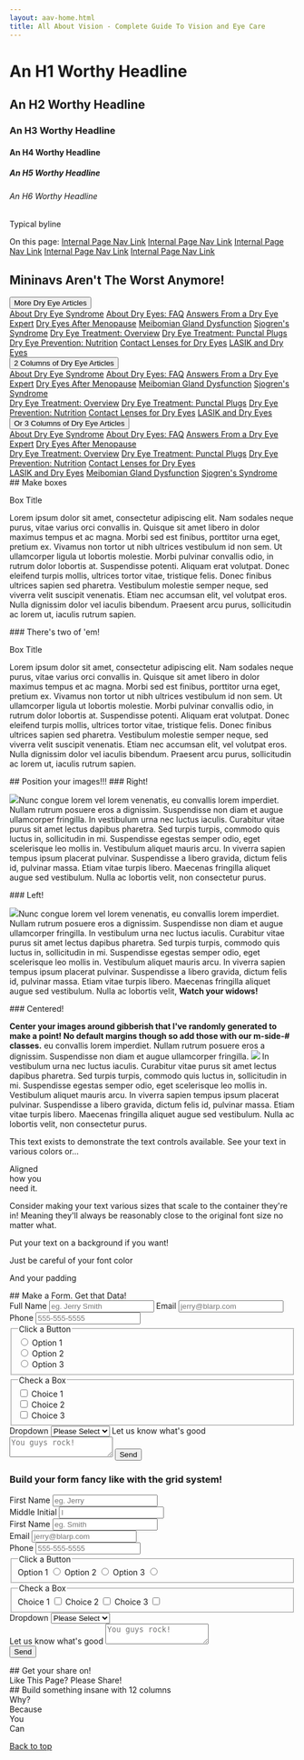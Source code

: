 ```yaml
--- 
layout: aav-home.html 
title: All About Vision - Complete Guide To Vision and Eye Care 
---
```

# An H1 Worthy Headline
## An H2 Worthy Headline
### An H3 Worthy Headline
#### An H4 Worthy Headline
##### An H5 Worthy Headline
###### An H6 Worthy Headline

<p class="main-content__byline">Typical byline</p>
<div class="content-nav">
    <i class="fa fa-info-circle" aria-hidden="true"></i>
    <span class="content-nav__title">On this page:</span>
    <a class="content-nav__link" href="#internal-links">Internal Page Nav Link</a>
    <a class="content-nav__link" href="#internal-links">Internal Page Nav Link</a>
    <a class="content-nav__link" href="#internal-links">Internal Page Nav Link</a>
    <a class="content-nav__link" href="#internal-links">Internal Page Nav Link</a>
    <a class="content-nav__link" href="#internal-links">Internal Page Nav Link</a>
</div>

## Mininavs Aren't The Worst Anymore!

<nav class="toggle toggle--mininav">
    <button class="button button--primary button--arrow button--arrow-right" data-a11y-toggle="mini-nav-dryeye">More Dry Eye Articles</button>
    <div class="toggle__content" id="mini-nav-dryeye">
        <a class="toggle__link" href="http://www.allaboutvision.com/conditions/dryeye-syndrome.htm" target="_blank">About Dry Eye Syndrome</a>
        <a class="toggle__link" href="http://www.allaboutvision.com/askdoc/dry-eyes.htm" target="_blank">About Dry Eyes: FAQ</a>
        <a class="toggle__link" href="http://www.allaboutvision.com/askdoc/ask-dry-eye-doctor.htm" target="_blank">Answers From a Dry Eye Expert</a>
        <a class="toggle__link" href="http://www.allaboutvision.com/over40/dry-eyes-menopause.htm" target="_blank">Dry Eyes After Menopause</a>
        <a class="toggle__link" href="http://www.allaboutvision.com/conditions/meibomian-gland.htm" target="_blank">Meibomian Gland Dysfunction</a>
        <a class="toggle__link" href="http://www.allaboutvision.com/conditions/sjogrens-syndrome.htm" target="_blank">Sjogren's Syndrome</a>
        <a class="toggle__link" href="http://www.allaboutvision.com/conditions/dryeye.htm" target="_blank">Dry Eye Treatment: Overview</a>
        <a class="toggle__link" href="http://www.allaboutvision.com/conditions/punctal-plugs.htm" target="_blank">Dry Eye Treatment: Punctal Plugs</a>
        <a class="toggle__link" href="http://www.allaboutvision.com/nutrition/flaxseed-oil.htm" target="_blank">Dry Eye Prevention: Nutrition</a>
        <a class="toggle__link" href="http://www.allaboutvision.com/contacts/lenses-dry-eyes.htm" target="_blank">Contact Lenses for Dry Eyes</a>
        <a class="toggle__link" href="http://www.allaboutvision.com/visionsurgery/lasik-dry-eyes.htm" target="_blank">LASIK and Dry Eyes</a>
    </div>
</nav>
<nav class="toggle toggle--mininav">
    <button class="button button--primary button--arrow button--arrow-right" data-a11y-toggle="mini-nav-dryeye-2">2 Columns of Dry Eye Articles</button>
    <div class="toggle__content" id="mini-nav-dryeye-2">
        <div class="row">
            <div class="col col-6">
                <a class="toggle__link" href="http://www.allaboutvision.com/conditions/dryeye-syndrome.htm" target="_blank">About Dry Eye Syndrome</a>
                <a class="toggle__link" href="http://www.allaboutvision.com/askdoc/dry-eyes.htm" target="_blank">About Dry Eyes: FAQ</a>
                <a class="toggle__link" href="http://www.allaboutvision.com/askdoc/ask-dry-eye-doctor.htm" target="_blank">Answers From a Dry Eye Expert</a>
                <a class="toggle__link" href="http://www.allaboutvision.com/over40/dry-eyes-menopause.htm" target="_blank">Dry Eyes After Menopause</a>
                <a class="toggle__link" href="http://www.allaboutvision.com/conditions/meibomian-gland.htm" target="_blank">Meibomian Gland Dysfunction</a>
                <a class="toggle__link" href="http://www.allaboutvision.com/conditions/sjogrens-syndrome.htm" target="_blank">Sjogren's Syndrome</a>
            </div>
            <div class="col col-6">
                <a class="toggle__link" href="http://www.allaboutvision.com/conditions/dryeye.htm" target="_blank">Dry Eye Treatment: Overview</a>
                <a class="toggle__link" href="http://www.allaboutvision.com/conditions/punctal-plugs.htm" target="_blank">Dry Eye Treatment: Punctal Plugs</a>
                <a class="toggle__link" href="http://www.allaboutvision.com/nutrition/flaxseed-oil.htm" target="_blank">Dry Eye Prevention: Nutrition</a>
                <a class="toggle__link" href="http://www.allaboutvision.com/contacts/lenses-dry-eyes.htm" target="_blank">Contact Lenses for Dry Eyes</a>
                <a class="toggle__link" href="http://www.allaboutvision.com/visionsurgery/lasik-dry-eyes.htm" target="_blank">LASIK and Dry Eyes</a>
            </div>
        </div>
    </div>
</nav>
<nav class="toggle toggle--mininav">
    <button class="button button--primary button--arrow button--arrow-right" data-a11y-toggle="mini-nav-dryeye-3">Or 3 Columns of Dry Eye Articles</button>
    <div class="toggle__content" id="mini-nav-dryeye-3">
        <div class="row">
            <div class="col col-4">
                <a class="toggle__link" href="http://www.allaboutvision.com/conditions/dryeye-syndrome.htm" target="_blank">About Dry Eye Syndrome</a>
                <a class="toggle__link" href="http://www.allaboutvision.com/askdoc/dry-eyes.htm" target="_blank">About Dry Eyes: FAQ</a>
                <a class="toggle__link" href="http://www.allaboutvision.com/askdoc/ask-dry-eye-doctor.htm" target="_blank">Answers From a Dry Eye Expert</a>
                <a class="toggle__link" href="http://www.allaboutvision.com/over40/dry-eyes-menopause.htm" target="_blank">Dry Eyes After Menopause</a>
            </div>
            <div class="col col-4">
                <a class="toggle__link" href="http://www.allaboutvision.com/conditions/dryeye.htm" target="_blank">Dry Eye Treatment: Overview</a>
                <a class="toggle__link" href="http://www.allaboutvision.com/conditions/punctal-plugs.htm" target="_blank">Dry Eye Treatment: Punctal Plugs</a>
                <a class="toggle__link" href="http://www.allaboutvision.com/nutrition/flaxseed-oil.htm" target="_blank">Dry Eye Prevention: Nutrition</a>
                <a class="toggle__link" href="http://www.allaboutvision.com/contacts/lenses-dry-eyes.htm" target="_blank">Contact Lenses for Dry Eyes</a>
            </div>
            <div class="col col-4">
                <a class="toggle__link" href="http://www.allaboutvision.com/visionsurgery/lasik-dry-eyes.htm" target="_blank">LASIK and Dry Eyes</a>
                <a class="toggle__link" href="http://www.allaboutvision.com/conditions/meibomian-gland.htm" target="_blank">Meibomian Gland Dysfunction</a>
                <a class="toggle__link" href="http://www.allaboutvision.com/conditions/sjogrens-syndrome.htm" target="_blank">Sjogren's Syndrome</a>
            </div>
        </div>
    </div>
</nav>
## Make boxes
<div class="box">
    <p class="box__title">Box Title</p>
    <p>Lorem ipsum dolor sit amet, consectetur adipiscing elit. Nam sodales neque purus, vitae varius orci convallis in. Quisque
        sit amet libero in dolor maximus tempus et ac magna. Morbi sed est finibus, porttitor urna eget, pretium ex. Vivamus
        non tortor ut nibh ultrices vestibulum id non sem. Ut ullamcorper ligula ut lobortis molestie. Morbi pulvinar convallis
        odio, in rutrum dolor lobortis at. Suspendisse potenti. Aliquam erat volutpat. Donec eleifend turpis mollis, ultrices
        tortor vitae, tristique felis. Donec finibus ultrices sapien sed pharetra. Vestibulum molestie semper neque, sed
        viverra velit suscipit venenatis. Etiam nec accumsan elit, vel volutpat eros. Nulla dignissim dolor vel iaculis bibendum.
        Praesent arcu purus, sollicitudin ac lorem ut, iaculis rutrum sapien.
    </p>
</div>
### There's two of 'em!
<div class="box box--border box--sm">
    <p class="box__title">Box Title</p>
    <p>Lorem ipsum dolor sit amet, consectetur adipiscing elit. Nam sodales neque purus, vitae varius orci convallis in. Quisque
        sit amet libero in dolor maximus tempus et ac magna. Morbi sed est finibus, porttitor urna eget, pretium ex. Vivamus
        non tortor ut nibh ultrices vestibulum id non sem. Ut ullamcorper ligula ut lobortis molestie. Morbi pulvinar convallis
        odio, in rutrum dolor lobortis at. Suspendisse potenti. Aliquam erat volutpat. Donec eleifend turpis mollis, ultrices
        tortor vitae, tristique felis. Donec finibus ultrices sapien sed pharetra. Vestibulum molestie semper neque, sed
        viverra velit suscipit venenatis. Etiam nec accumsan elit, vel volutpat eros. Nulla dignissim dolor vel iaculis bibendum.
        Praesent arcu purus, sollicitudin ac lorem ut, iaculis rutrum sapien.
    </p>
</div>
## Position your images!!!
### Right!
<p>
    <img class="elem-right" src="http://via.placeholder.com/350x150">Nunc congue lorem vel lorem venenatis, eu convallis lorem imperdiet. Nullam rutrum posuere eros a dignissim. Suspendisse
    non diam et augue ullamcorper fringilla. In vestibulum urna nec luctus iaculis. Curabitur vitae purus sit amet lectus
    dapibus pharetra. Sed turpis turpis, commodo quis luctus in, sollicitudin in mi. Suspendisse egestas semper odio, eget
    scelerisque leo mollis in. Vestibulum aliquet mauris arcu. In viverra sapien tempus ipsum placerat pulvinar. Suspendisse
    a libero gravida, dictum felis id, pulvinar massa. Etiam vitae turpis libero. Maecenas fringilla aliquet augue sed vestibulum.
    Nulla ac lobortis velit, non consectetur purus.</p>
### Left! 
<p>
    <img class="elem-left" src="http://via.placeholder.com/350x250">Nunc congue lorem vel lorem venenatis, eu convallis lorem imperdiet. Nullam rutrum posuere eros a dignissim. Suspendisse
    non diam et augue ullamcorper fringilla. In vestibulum urna nec luctus iaculis. Curabitur vitae purus sit amet lectus
    dapibus pharetra. Sed turpis turpis, commodo quis luctus in, sollicitudin in mi. Suspendisse egestas semper odio, eget
    scelerisque leo mollis in. Vestibulum aliquet mauris arcu. In viverra sapien tempus ipsum placerat pulvinar. Suspendisse
    a libero gravida, dictum felis id, pulvinar massa. Etiam vitae turpis libero. Maecenas fringilla aliquet augue sed vestibulum.
    Nulla ac lobortis velit,
    <strong>Watch your widows!</strong>
</p>
### Centered!
<p>
    <strong>Center your images around gibberish that I've randomly generated to make a point! No default margins though so add those
        with our m-side-# classes.</strong> eu convallis lorem imperdiet. Nullam rutrum posuere eros a dignissim. Suspendisse
    non diam et augue ullamcorper fringilla.
    <img class="elem-center m-t-4 m-b-4" src="http://via.placeholder.com/450x250"> In vestibulum urna nec luctus iaculis. Curabitur vitae purus sit amet lectus dapibus pharetra. Sed turpis turpis, commodo
    quis luctus in, sollicitudin in mi. Suspendisse egestas semper odio, eget scelerisque leo mollis in. Vestibulum aliquet
    mauris arcu. In viverra sapien tempus ipsum placerat pulvinar. Suspendisse a libero gravida, dictum felis id, pulvinar
    massa. Etiam vitae turpis libero. Maecenas fringilla aliquet augue sed vestibulum. Nulla ac lobortis velit, non consectetur
    purus.</p>
<!--### Make giant images!</h3>
          <aside>
            <img class="elem-full z-4" src="http://via.placeholder.com/2000x386">
          </aside>
          <p>Be careful of z-index though!</p>-->

<p>This text exists to demonstrate the text controls available. See
    <span class="text-danger">your</span>
    <span class="text-orange">text</span>
    <span class="text-secondary">in</span>
    <span class="text-success">various</span>
    <span class="text-info">colors</span>
    <span class="text-primary">or...</span>
</p>

<p>
    <div class="text-left">Aligned</div>
    <div class="text-center">how you</div>
    <div class="text-right"> need it.</div>
</p>

<p>Consider making your text
    <span class="text-lg">various sizes</span> that
    <span class="text-xs">scale</span> to the container they're in! Meaning they'll always be
    <span class="text-sm">reasonably close</span> to the original font size
    <span class="text-xl">no matter what</span>.</p>

<p class="bg-warning p-1">
    Put your text on a background if you want!
</p>
<p class="bg-primary p-1">
    Just be careful of your font color
</p>
<p class="bg-success text-white">
    And your padding
</p>
## Make a Form. Get that Data!
<form action="#form-default" class="form" id="form-default">
    <label class="form__label" for="form-default-full-name">Full Name</label>
    <input class="form__input" id="form-default-full-name" name="full-name" placeholder="eg. Jerry Smith" required type="text">
    <label class="form__label" for="form-default-email">Email</label>
    <input class="form__input" id="form-default-email" name="email" placeholder="jerry@blarp.com" required type="email" value="">
    <label class="form__label" for="form-default-tel">Phone</label>
    <input class="form__input" id="form-default-tel" name="phone" placeholder="555-555-5555" type="tel" value="">
    <fieldset class="form__fieldset">
        <legend class="form__legend">Click a Button</legend>
        <div class="form__inline form__inline--radio">
            <input class="form__radio" id="form-default-radio-1" name="radio-1" required type="radio" value="Option 1">
            <label class="form__label" for="form-default-radio-1">Option 1</label>
        </div>
        <div class="form__inline form__inline--radio">
            <input class="form__radio" id="form-default-radio-2" name="radio-1" type="radio" value="Option 2">
            <label class="form__label" for="form-default-radio-2">Option 2</label>
        </div>
        <div class="form__inline form__inline--radio">
            <input class="form__radio" id="form-default-radio-3" name="radio-1" type="radio" value="Option 3">
            <label class="form__label" for="form-default-radio-3">Option 3</label>
        </div>
    </fieldset>
    <fieldset class="form__fieldset">
        <legend class="form__legend">Check a Box</legend>
        <div class="form__inline form__inline--checkbox">
            <input class="form__checkbox" id="form-default-check-1" name="check-1" type="checkbox" value="Choice 1">
            <label class="form__label" for="form-default-check-1">Choice 1</label>
        </div>
        <div class="form__inline form__inline--checkbox">
            <input class="form__checkbox" id="form-default-check-2" name="check-2" type="checkbox" value="Choice 2">
            <label class="form__label" for="form-default-check-2">Choice 2</label>
        </div>
        <div class="form__inline form__inline--checkbox">
            <input class="form__checkbox" id="form-default-check-3" name="check-3" type="checkbox" value="Choice 3">
            <label class="form__label" for="form-default-check-3">Choice 3</label>
        </div>
        <div class="form__inline">
    </fieldset>
    <label class="form__label" for="form-default-select">Dropdown</label>
    <select class="form__select" id="form-default-select" name="dropdown">
        <option disabled selected value="null">Please Select</option>
        <option value="option-1">Make</option>
        <option value="option-2">A</option>
        <option value="option-3">Choice</option>
        <option value="option-4">Friend</option>
    </select>
    <label class="form__label" for="form-default-textarea">Let us know what's good</label>
    <textarea class="form__textarea" id="form-default-textarea" placeholder="You guys rock!" value=""></textarea>
    <input class="button button--submit form__submit" type="submit" value="Send">
</form>

### Build your form fancy like with the grid system!
<form action="#form-fancy" class="form" id="form-fancy">
    <div class="row row--justify-center">
        <div class="col col-4">
            <label class="form__label" for="form-fancy-first-name">First Name</label>
            <input class="form__input" id="form-fancy-first-name" name="first-name" placeholder="eg. Jerry" required pattern="[a-zA-Z0-9]+"
                type="text">
        </div>
        <div class="col col-4">
            <label class="form__label" for="form-fancy-m-initial">Middle Initial</label>
            <input class="form__input" id="form-fancy-m-initial" name="m-initial" placeholder="I" required pattern="[a-zA-Z0-9]+" type="text">
        </div>
        <div class="col col-4">
            <label class="form__label" for="form-fancy-last-name">First Name</label>
            <input class="form__input" id="form-fancy-last-name" name="last-name" placeholder="eg. Smith" required pattern="[a-zA-Z0-9]+"
                type="text">
        </div>
        <div class="col col-6">
            <label class="form__label" for="form-fancy-email">Email</label>
            <input class="form__input" id="form-fancy-email" name="email" placeholder="jerry@blarp.com" required type="email" value="">
        </div>
        <div class="col col-6">
            <label class="form__label" for="form-fancy-tel">Phone</label>
            <input class="form__input" id="form-fancy-tel" name="phone" placeholder="555-555-5555" type="tel" value="">
        </div>
        <div class="col col-6">
            <fieldset class="form__fieldset">
                <legend class="form__legend">Click a Button</legend>
                <label class="form__label" for="form-fancy-radio-1">Option 1</label>
                <input class="form__radio" id="form-fancy-radio-1" name="radio-1" required type="radio" value="Option 1">
                <label class="form__label" for="form-fancy-radio-2">Option 2</label>
                <input class="form__radio" id="form-fancy-radio-2" name="radio-1" type="radio" value="Option 2">
                <label class="form__label" for="form-fancy-radio-3">Option 3</label>
                <input class="form__radio" id="form-fancy-radio-3" name="radio-1" type="radio" value="Option 3">
            </fieldset>
        </div>
        <div class="col col-6">
            <fieldset class="form__fieldset">
                <legend class="form__legend">Check a Box</legend>
                <label class="form__label" for="form-fancy-check-1">Choice 1</label>
                <input class="form__checkbox" id="form-fancy-check-1" name="check-1" type="checkbox" value="Choice 1">
                <label class="form__label" for="form-fancy-check-2">Choice 2</label>
                <input class="form__checkbox" id="form-fancy-check-2" name="check-2" type="checkbox" value="Choice 2">
                <label class="form__label" for="form-fancy-check-3">Choice 3</label>
                <input class="form__checkbox" id="form-fancy-check-3" name="check-3" type="checkbox" value="Choice 3">
            </fieldset>
        </div>
        <div class="col col-12">
            <label class="form__label" for="form-fancy-select">Dropdown</label>
            <select class="form__select" id="form-fancy-select" name="dropdown">
                <option disabled selected value="null">Please Select</option>
                <option value="option-1">Make</option>
                <option value="option-2">A</option>
                <option value="option-3">Choice</option>
                <option value="option-4">Friend</option>
            </select>
        </div>
    </div>
    <div class="row row--align-center">
        <div class="col col-6">
            <label class="form__label" for="form-fancy-textarea">Let us know what's good</label>
            <textarea class="form__textarea" id="form-fancy-textarea" placeholder="You guys rock!" value=""></textarea>
        </div>
        <div class="col col-4">
            <input class="button form__submit" type="submit" value="Send">
        </div>
    </div>
</form>
## Get your share on!</h2>
<div class="main-content__social">
    <a class="social-icon social-icon--lg social-icon--round social-icon--fb" href="https://www.facebook.com/allaboutvision"
        target="_blank">
        <i class="fa fa-facebook" aria-hidden="true"></i>
    </a>
    <a class="social-icon social-icon--lg social-icon--round social-icon--gp" href="https://plus.google.com/+Allaboutvision"
        rel="publisher" target="_blank">
        <i class="fa fa-google-plus" aria-hidden="true"></i>
    </a>
    <a class="social-icon social-icon--lg social-icon--round social-icon--tw" href="https://twitter.com/allaboutvision" target="_blank">
        <i class="fa fa-twitter" aria-hidden="true"></i>
    </a>
    <a class="social-icon social-icon--lg social-icon--round social-icon--pn" href="https://www.pinterest.com/allaboutvision/"
        target="_blank">
        <i class="fa fa-pinterest-p" aria-hidden="true"></i>
    </a>
    <span class="main-content__social-text">Like This Page? Please Share!</span>
</div>
## Build something insane with 12 columns</h2>
<div class="row row--eq-height">
    <div class="bg-black col col-1 p-t-3 p-b-3">
        <span class="text-white text-center">Why?</span>
    </div>
    <div class="bg-success col col-2 p-t-2 p-b-3">
        <span class="text-white text-md">Because</span>
    </div>
    <div class="bg-primary col col-5 p-t-3 p-b-1">
        <span class="text-secondary text-xl text-center">You</span>
    </div>
    <div class="bg-secondary col p-t-1 p-b-3 text-right">Can</div>
</div>
<p>
    <a class="top" href="#header">Back to top</a>
</p>